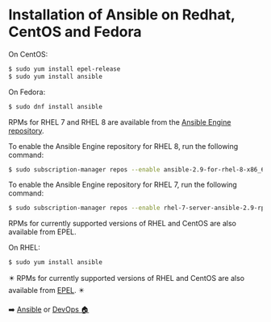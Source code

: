 # Installation of Ansible on Redhat, CentOS and Fedora

On CentOS:
~~~sh
$ sudo yum install epel-release
$ sudo yum install ansible
~~~
On Fedora:
~~~sh
$ sudo dnf install ansible
~~~
RPMs for RHEL 7 and RHEL 8 are available from the [Ansible Engine repository](https://access.redhat.com/articles/3174981).

To enable the Ansible Engine repository for RHEL 8, run the following command:
~~~sh
$ sudo subscription-manager repos --enable ansible-2.9-for-rhel-8-x86_64-rpms
~~~
To enable the Ansible Engine repository for RHEL 7, run the following command:
~~~sh
$ sudo subscription-manager repos --enable rhel-7-server-ansible-2.9-rpms
~~~
RPMs for currently supported versions of RHEL and CentOS are also available from EPEL.

On RHEL:
~~~sh
$ sudo yum install ansible
~~~
:eight_pointed_black_star: RPMs for currently supported versions of RHEL and CentOS are also available from [EPEL](https://fedoraproject.org/wiki/EPEL). :eight_pointed_black_star:

:arrow_right: [Ansible](https://github.com/maheshkn400/DevOps/tree/master/Ansible) or [DevOps :house: ](https://github.com/maheshkn400/DevOps/)
